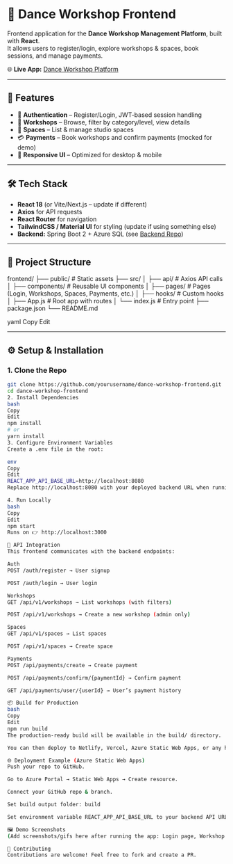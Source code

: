 # 🎨 Dance Workshop Frontend

Frontend application for the **Dance Workshop Management Platform**, built with **React**.  
It allows users to register/login, explore workshops & spaces, book sessions, and manage payments.  

🌐 **Live App:** [Dance Workshop Platform](https://victorious-bush-0ba28f000.2.azurestaticapps.net/)  


---

## 🚀 Features
- 🔐 **Authentication** – Register/Login, JWT-based session handling  
- 📅 **Workshops** – Browse, filter by category/level, view details  
- 🏢 **Spaces** – List & manage studio spaces  
- 💳 **Payments** – Book workshops and confirm payments (mocked for demo)  
- 📱 **Responsive UI** – Optimized for desktop & mobile  

---

## 🛠️ Tech Stack
- **React 18** (or Vite/Next.js – update if different)  
- **Axios** for API requests  
- **React Router** for navigation  
- **TailwindCSS / Material UI** for styling (update if using something else)  
- **Backend:** Spring Boot 2 + Azure SQL (see [Backend Repo](../backend))  

---

## 📂 Project Structure
frontend/
├── public/ # Static assets
├── src/
│ ├── api/ # Axios API calls
│ ├── components/ # Reusable UI components
│ ├── pages/ # Pages (Login, Workshops, Spaces, Payments, etc.)
│ ├── hooks/ # Custom hooks
│ ├── App.js # Root app with routes
│ └── index.js # Entry point
├── package.json
└── README.md

yaml
Copy
Edit

---

## ⚙️ Setup & Installation

### 1. Clone the Repo
```bash
git clone https://github.com/yourusername/dance-workshop-frontend.git
cd dance-workshop-frontend
2. Install Dependencies
bash
Copy
Edit
npm install
# or
yarn install
3. Configure Environment Variables
Create a .env file in the root:

env
Copy
Edit
REACT_APP_API_BASE_URL=http://localhost:8080
Replace http://localhost:8080 with your deployed backend URL when running in production.

4. Run Locally
bash
Copy
Edit
npm start
Runs on 👉 http://localhost:3000

🔑 API Integration
This frontend communicates with the backend endpoints:

Auth
POST /auth/register → User signup

POST /auth/login → User login

Workshops
GET /api/v1/workshops → List workshops (with filters)

POST /api/v1/workshops → Create a new workshop (admin only)

Spaces
GET /api/v1/spaces → List spaces

POST /api/v1/spaces → Create space

Payments
POST /api/payments/create → Create payment

POST /api/payments/confirm/{paymentId} → Confirm payment

GET /api/payments/user/{userId} → User’s payment history

📦 Build for Production
bash
Copy
Edit
npm run build
The production-ready build will be available in the build/ directory.

You can then deploy to Netlify, Vercel, Azure Static Web Apps, or any hosting service.

🌐 Deployment Example (Azure Static Web Apps)
Push your repo to GitHub.

Go to Azure Portal → Static Web Apps → Create resource.

Connect your GitHub repo & branch.

Set build output folder: build

Set environment variable REACT_APP_API_BASE_URL to your backend API URL.

🖼️ Demo Screenshots
(Add screenshots/gifs here after running the app: Login page, Workshop list, Booking flow, Payment confirmation, etc.)

🤝 Contributing
Contributions are welcome! Feel free to fork and create a PR.

